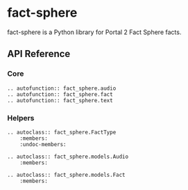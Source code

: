 # fact-sphere

fact-sphere is a Python library for Portal 2 Fact Sphere facts.


## API Reference

### Core

```{eval-rst}
.. autofunction:: fact_sphere.audio
.. autofunction:: fact_sphere.fact
.. autofunction:: fact_sphere.text
```


### Helpers

```{eval-rst}
.. autoclass:: fact_sphere.FactType
	:members:
	:undoc-members:

.. autoclass:: fact_sphere.models.Audio
	:members:

.. autoclass:: fact_sphere.models.Fact
	:members:
```
